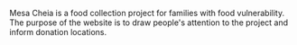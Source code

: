 Mesa Cheia is a food collection project for families with food vulnerability. The purpose of the website is to draw people's attention to the project and inform donation locations.
